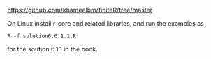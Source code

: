 
https://github.com/khameelbm/finiteR/tree/master

On Linux install r-core and related libraries, and run the examples as

```
R -f solution6.6.1.1.R
```

for the soution 6.1.1 in the book.


